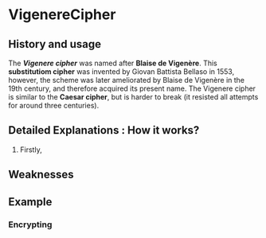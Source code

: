 # VigenereCipher

## History and usage

The ***Vigenere cipher*** was named after **Blaise de Vigenère**. This **substitutiom cipher** was invented by Giovan Battista Bellaso in 1553, however, the scheme was later ameliorated by Blaise de Vigenère in the 19th century, and therefore acquired its present name. The Vigenere cipher is similar to the **Caesar cipher**, but is harder to break (it resisted all attempts for around three centuries).

## Detailed Explanations : How it works?

1. Firstly, 

## Weaknesses

## Example

### Encrypting
